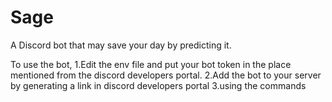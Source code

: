 # Sage
A Discord bot that may save your day by predicting it.

To use the bot,
1.Edit the env file and put your bot token in the place mentioned from the discord developers portal.
2.Add the bot to your server by generating a link in discord developers portal
3.using the commands
